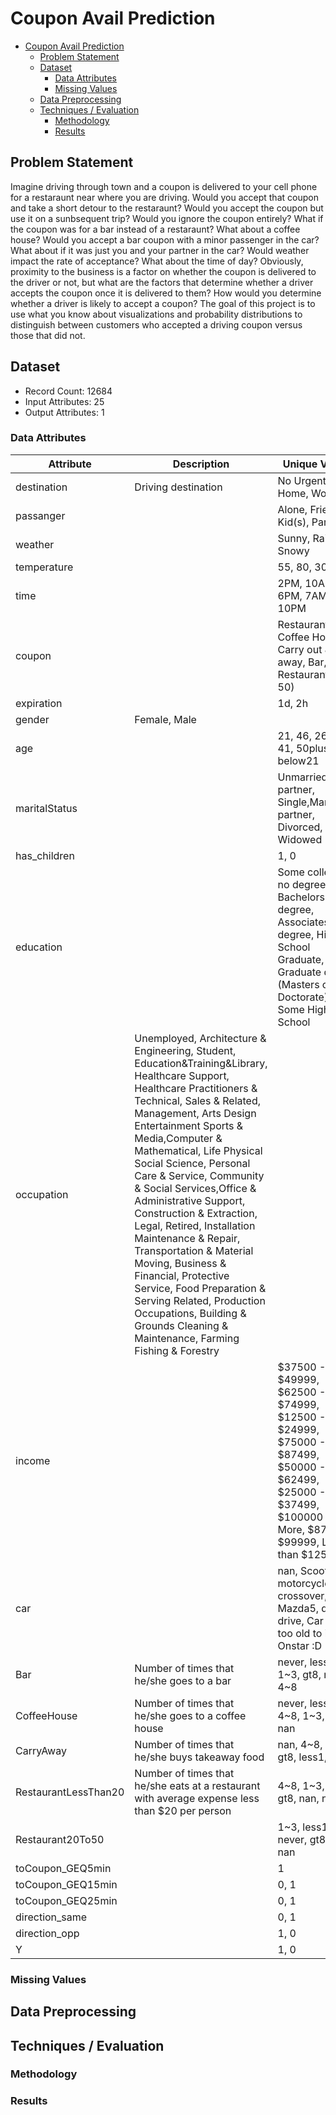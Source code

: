# Coupon Avail Prediction

- [Coupon Avail Prediction](#coupon-avail-prediction)
  - [Problem Statement](#problem-statement)
  - [Dataset](#dataset)
    - [Data Attributes](#data-attributes)
    - [Missing Values](#missing-values)
  - [Data Preprocessing](#data-preprocessing)
  - [Techniques / Evaluation](#techniques--evaluation)
    - [Methodology](#methodology)
    - [Results](#results)

## Problem Statement
Imagine driving through town and a coupon is delivered to your cell phone for a restaraunt near where you are driving. Would you accept that coupon and take a short detour to the restaraunt? Would you accept the coupon but use it on a sunbsequent trip? Would you ignore the coupon entirely? What if the coupon was for a bar instead of a restaraunt? What about a coffee house? Would you accept a bar coupon with a minor passenger in the car? What about if it was just you and your partner in the car? Would weather impact the rate of acceptance? What about the time of day?
Obviously, proximity to the business is a factor on whether the coupon is delivered to the driver or not, but what are the factors that determine whether a driver accepts the coupon once it is delivered to them? How would you determine whether a driver is likely to accept a coupon?
The goal of this project is to use what you know about visualizations and probability distributions to distinguish between customers who accepted a driving coupon versus those that did not.
## Dataset
- Record Count: 12684
- Input Attributes: 25
- Output Attributes: 1
### Data Attributes
| Attribute | Description | Unique Values |
| --------- | ----------- | ------------- |
| destination | Driving destination | No Urgent Place, Home, Work |
| passanger | | Alone, Friend(s), Kid(s), Partner |
| weather | | Sunny, Rainy, Snowy |
| temperature | | 55, 80, 30 |
| time | | 2PM, 10AM, 6PM, 7AM, 10PM |
| coupon | | Restaurant(<20), Coffee House, Carry out & Take away, Bar, Restaurant(20-50) |
| expiration | | 1d, 2h |
| gender | Female, Male |
| age | | 21, 46, 26, 31, 41, 50plus, 36, below21 |
| maritalStatus | | Unmarried partner, Single,Married partner, Divorced, Widowed |
| has_children | | 1, 0 |
| education | | Some college - no degree, Bachelors degree, Associates degree, High School Graduate, Graduate degree (Masters or Doctorate), Some High School |
| occupation | Unemployed, Architecture & Engineering, Student, Education&Training&Library, Healthcare Support, Healthcare Practitioners & Technical, Sales & Related, Management, Arts Design Entertainment Sports & Media,Computer & Mathematical, Life Physical Social Science, Personal Care & Service, Community & Social Services,Office & Administrative Support, Construction & Extraction, Legal, Retired, Installation Maintenance & Repair, Transportation & Material Moving, Business & Financial, Protective Service, Food Preparation & Serving Related, Production Occupations, Building & Grounds Cleaning & Maintenance, Farming Fishing & Forestry |
| income | | $37500 - $49999, $62500 - $74999, $12500 - $24999, $75000 - $87499, $50000 - $62499, $25000 - $37499, $100000 or More, $87500 - $99999, Less than $12500 |
| car | | nan, Scooter and motorcycle, crossover, Mazda5, do not drive, Car that is too old to install Onstar :D |
| Bar | Number of times that he/she goes to a bar | never, less1, 1~3, gt8, nan, 4~8 |
| CoffeeHouse | Number of times that he/she goes to a coffee house | never, less1, 4~8, 1~3, gt8, nan |
| CarryAway | Number of times that he/she buys takeaway food | nan, 4~8, 1~3, gt8, less1, never |
| RestaurantLessThan20 | Number of times that he/she eats at a restaurant with average expense less than $20 per person | 4~8, 1~3, less1, gt8, nan, never |
| Restaurant20To50 | | 1~3, less1, never, gt8, 4~8, nan |
| toCoupon_GEQ5min | | 1 |
| toCoupon_GEQ15min | | 0, 1 |
| toCoupon_GEQ25min | | 0, 1 |
| direction_same | | 0, 1 |
| direction_opp | | 1, 0 |
| Y | | 1, 0 |

### Missing Values

## Data Preprocessing
## Techniques / Evaluation
### Methodology
### Results
